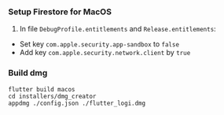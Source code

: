 ### Setup Firestore for MacOS

1. In file `DebugProfile.entitlements` and `Release.entitlements`:

- Set key `com.apple.security.app-sandbox` to `false`
- Add key `com.apple.security.network.client` by `true`

### Build dmg

```
flutter build macos
cd installers/dmg_creator
appdmg ./config.json ./flutter_logi.dmg
```
